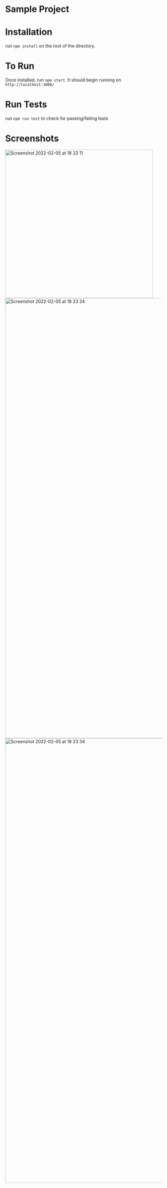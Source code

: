 # Sample Project

# Installation

run `npm install` on the root of the directory.

# To Run

Once installed, run ```npm start```. It should begin running on ```http://localhost:3000/```

# Run Tests

run ```npm run test``` to check for passing/failing tests

# Screenshots

<img width="475" alt="Screenshot 2022-02-05 at 18 23 11" src="https://user-images.githubusercontent.com/18470156/152654121-3677214a-e758-4d25-aa9b-5339cdf75abf.png">

<img width="1409" alt="Screenshot 2022-02-05 at 18 23 24" src="https://user-images.githubusercontent.com/18470156/152654130-3b4fbe4b-80b1-4ac5-8943-9ade452abca7.png">

<img width="1424" alt="Screenshot 2022-02-05 at 18 23 34" src="https://user-images.githubusercontent.com/18470156/152654134-634e8a08-974b-4591-9290-ebc73a7cb443.png">
